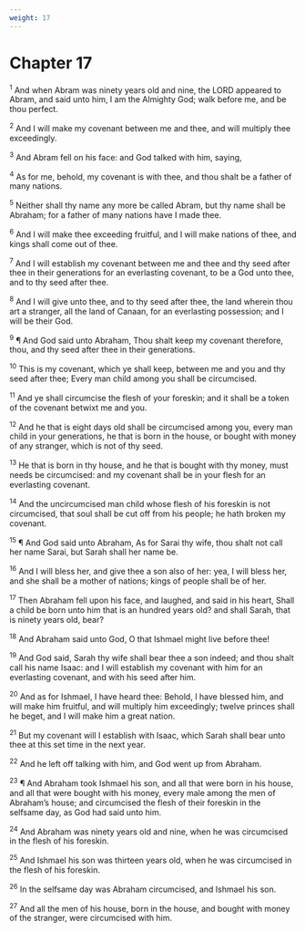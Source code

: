 ```yaml
---
weight: 17
---
```


# Chapter 17

<sup>1</sup> And when Abram was ninety years old and nine, the LORD appeared to Abram, and said unto him, I am the Almighty God; walk before me, and be thou perfect. 

<sup>2</sup> And I will make my covenant between me and thee, and will multiply thee exceedingly. 

<sup>3</sup> And Abram fell on his face: and God talked with him, saying, 

<sup>4</sup> As for me, behold, my covenant is with thee, and thou shalt be a father of many nations. 

<sup>5</sup> Neither shall thy name any more be called Abram, but thy name shall be Abraham; for a father of many nations have I made thee. 

<sup>6</sup> And I will make thee exceeding fruitful, and I will make nations of thee, and kings shall come out of thee. 

<sup>7</sup> And I will establish my covenant between me and thee and thy seed after thee in their generations for an everlasting covenant, to be a God unto thee, and to thy seed after thee. 

<sup>8</sup> And I will give unto thee, and to thy seed after thee, the land wherein thou art a stranger, all the land of Canaan, for an everlasting possession; and I will be their God. 

<sup>9</sup> ¶ And God said unto Abraham, Thou shalt keep my covenant therefore, thou, and thy seed after thee in their generations. 

<sup>10</sup> This is my covenant, which ye shall keep, between me and you and thy seed after thee; Every man child among you shall be circumcised. 

<sup>11</sup> And ye shall circumcise the flesh of your foreskin; and it shall be a token of the covenant betwixt me and you. 

<sup>12</sup> And he that is eight days old shall be circumcised among you, every man child in your generations, he that is born in the house, or bought with money of any stranger, which is not of thy seed. 

<sup>13</sup> He that is born in thy house, and he that is bought with thy money, must needs be circumcised: and my covenant shall be in your flesh for an everlasting covenant. 

<sup>14</sup> And the uncircumcised man child whose flesh of his foreskin is not circumcised, that soul shall be cut off from his people; he hath broken my covenant. 

<sup>15</sup> ¶ And God said unto Abraham, As for Sarai thy wife, thou shalt not call her name Sarai, but Sarah shall her name be. 

<sup>16</sup> And I will bless her, and give thee a son also of her: yea, I will bless her, and she shall be a mother of nations; kings of people shall be of her. 

<sup>17</sup> Then Abraham fell upon his face, and laughed, and said in his heart, Shall a child be born unto him that is an hundred years old? and shall Sarah, that is ninety years old, bear? 

<sup>18</sup> And Abraham said unto God, O that Ishmael might live before thee! 

<sup>19</sup> And God said, Sarah thy wife shall bear thee a son indeed; and thou shalt call his name Isaac: and I will establish my covenant with him for an everlasting covenant, and with his seed after him. 

<sup>20</sup> And as for Ishmael, I have heard thee: Behold, I have blessed him, and will make him fruitful, and will multiply him exceedingly; twelve princes shall he beget, and I will make him a great nation. 

<sup>21</sup> But my covenant will I establish with Isaac, which Sarah shall bear unto thee at this set time in the next year. 

<sup>22</sup> And he left off talking with him, and God went up from Abraham. 

<sup>23</sup> ¶ And Abraham took Ishmael his son, and all that were born in his house, and all that were bought with his money, every male among the men of Abraham’s house; and circumcised the flesh of their foreskin in the selfsame day, as God had said unto him. 

<sup>24</sup> And Abraham was ninety years old and nine, when he was circumcised in the flesh of his foreskin. 

<sup>25</sup> And Ishmael his son was thirteen years old, when he was circumcised in the flesh of his foreskin. 

<sup>26</sup> In the selfsame day was Abraham circumcised, and Ishmael his son. 

<sup>27</sup> And all the men of his house, born in the house, and bought with money of the stranger, were circumcised with him. 


